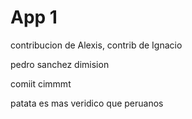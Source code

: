 # App 1

contribucion de Alexis, contrib de Ignacio

pedro sanchez dimision

comiit cimmmt

patata es mas veridico que peruanos